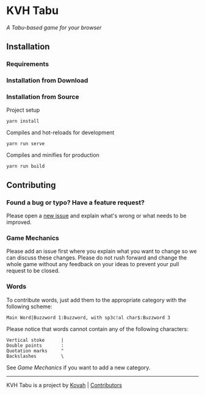 # KVH Tabu

_A Tabu-based game for your browser_


## Installation

### Requirements

### Installation from Download


### Installation from Source

Project setup
```
yarn install
```

Compiles and hot-reloads for development
```
yarn run serve
```

Compiles and minifies for production
```
yarn run build
```
 
## Contributing

### Found a bug or typo? Have a feature request?

Please open a [new issue](https://github.com/Kovah/Tabu/issues/new) and explain what's wrong
or what needs to be improved.

### Game Mechanics

Please add an issue first where you explain what you want to change so we can discuss these changes.
Please do not rush forward and change the whole game without any feedback on your ideas to prevent
your pull request to be closed.

### Words

To contribute words, just add them to the appropriate category with the following scheme:

    Main Word|Buzzword 1:Buzzword, with sp3c!al char$:Buzzword 3

Please notice that words cannot contain any of the following characters:

    Vertical stoke      |
    Double points       :
    Quotation marks     "
    Backslashes         \

See _Game Mechanics_ if you want to add a new category.


---

KVH Tabu is a project by [Kovah](https://kovah.de) | [Contributors](https://github.com/Kovah/Tabu/graphs/contributors)
